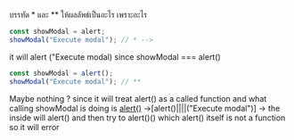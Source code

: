 บรรทัด \* และ \*\* ให้ผลลัพธ์เป็นอะไร เพราะอะไร

```js
const showModal = alert;
showModal("Execute modal"); // * --> 

```
it will alert ("Execute modal) since showModal === alert()

```js
const showModal = alert();
showModal("Execute modal"); // **
```
Maybe nothing ? since it will treat alert() as a called function
and what calling showModal is doing is [alert()]()
->[alert()||||("Execute modal")]
-> the inside will alert() and then try to alert()() which alert() itself is not
a function so it will error